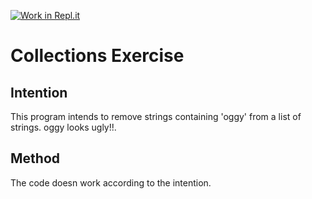 [![Work in Repl.it](https://classroom.github.com/assets/work-in-replit-14baed9a392b3a25080506f3b7b6d57f295ec2978f6f33ec97e36a161684cbe9.svg)](https://classroom.github.com/online_ide?assignment_repo_id=2970479&assignment_repo_type=AssignmentRepo)
# Collections Exercise

## Intention

This program intends to remove strings containing 'oggy' from a list of strings.
oggy looks ugly!!.

## Method

The code doesn work according to the intention.
